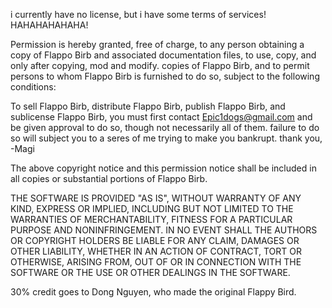 i currently have no license, but i have some terms of services! HAHAHAHAHAHA!

Permission is hereby granted, free of charge, to any person obtaining a copy of Flappo Birb and associated documentation files,
to use, copy,  and only after copying, mod and modify. copies of Flappo Birb, and to permit persons to whom Flappo Birb is
furnished to do so, subject to the following conditions:

To sell Flappo Birb, distribute Flappo Birb, publish Flappo Birb, and sublicense Flappo Birb, you must first contact Epic1dogs@gmail.com and be given approval to do so, though not necessarily all of them. failure to do so will subject you to a seres of me trying to make you bankrupt. thank you, 
-Magi

The above copyright notice and this permission notice shall be included in all copies or substantial portions of Flappo Birb.

THE SOFTWARE IS PROVIDED "AS IS", WITHOUT WARRANTY OF ANY KIND, EXPRESS OR IMPLIED, INCLUDING BUT NOT LIMITED TO THE WARRANTIES OF MERCHANTABILITY, FITNESS FOR A PARTICULAR PURPOSE AND NONINFRINGEMENT. IN NO EVENT SHALL THE AUTHORS OR COPYRIGHT HOLDERS BE LIABLE FOR ANY CLAIM, DAMAGES OR OTHER LIABILITY, WHETHER IN AN ACTION OF CONTRACT, TORT OR OTHERWISE, ARISING FROM, OUT OF OR IN CONNECTION WITH THE SOFTWARE OR THE USE OR OTHER DEALINGS IN THE SOFTWARE.

30% credit goes to Dong Nguyen, who made the original Flappy Bird.
